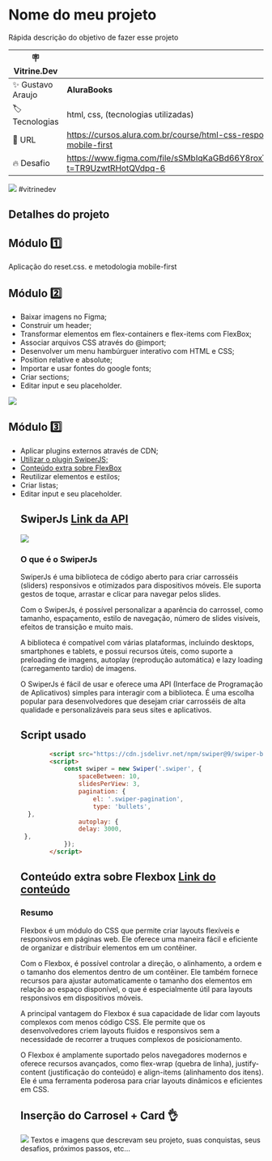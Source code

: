 # Nome do meu projeto

Rápida descrição do objetivo de fazer esse projeto

| :placard: Vitrine.Dev |     |
| -------------  | --- |
| :sparkles: Gustavo Araujo        | **AluraBooks**
| :label: Tecnologias | html, css, (tecnologias utilizadas)
| :rocket: URL         | https://cursos.alura.com.br/course/html-css-responsividade-mobile-first
| :fire: Desafio     | https://www.figma.com/file/sSMbIqKaGBd66Y8roxTk2p/AluraBooks?t=TR9UzwtRHotQVdpq-6

<!-- Inserir imagem com a #vitrinedev ao final do link -->
![](https://media.discordapp.net/attachments/1081630236543811698/1088648910370783332/Pagina_incial.png?width=114&height=473) 
#vitrinedev

## Detalhes do projeto

## Módulo 1️⃣
<p>Aplicação do reset.css. e metodologia mobile-first</p>

## Módulo 2️⃣

<ul>
  <li>Baixar imagens no Figma;</li>
  <li>Construir um header;</li>
  <li>Transformar elementos em flex-containers e flex-items com FlexBox;</li>
  <li>Associar arquivos CSS através do @import;</li>
  <li>Desenvolver um menu hambúrguer interativo com HTML e CSS;</li>
  <li>Position relative e absolute;</li>
  <li>Importar e usar fontes do google fonts;</li>
  <li>Criar sections;</li>
  <li>Editar input e seu placeholder.</li>
 </ul>
 
 ![](https://media.discordapp.net/attachments/1081630236543811698/1088650957530857572/image.png?width=959&height=189)
 
## Módulo 3️⃣

 <ul>
 <li>Aplicar plugins externos através de CDN;</li>
 <li><a href="https://github.com/onedreamcwb/dreambooks/edit/main/README.md#swiperjs-link-da-api">Utilizar o plugin SwiperJS;</a></li>
 <li><a href="https://github.com/onedreamcwb/dreambooks/edit/main/README.md#conte%C3%BAdo-extra-sobre-flexbox-link-do-conte%C3%BAdo">Conteúdo extra sobre FlexBox</a></li>
 <li>Reutilizar elementos e estilos;</li>
 <li>Criar listas;</li>
 <li>Editar input e seu placeholder.</li>
 
 ## SwiperJs <a href="https://swiperjs.com/swiper-api#initialize-swiper">Link da API</a>
 
 ![](https://media.discordapp.net/attachments/1081630236543811698/1089192913340219512/share-banner-3.png?width=1120&height=640)
 <h3>O que é o SwiperJs</h3>
 <p>SwiperJs é uma biblioteca de código aberto para criar carrosséis (sliders) responsivos e otimizados para dispositivos móveis. Ele suporta gestos de toque, arrastar e clicar para navegar pelos slides.

Com o SwiperJs, é possível personalizar a aparência do carrossel, como tamanho, espaçamento, estilo de navegação, número de slides visíveis, efeitos de transição e muito mais.

A biblioteca é compatível com várias plataformas, incluindo desktops, smartphones e tablets, e possui recursos úteis, como suporte a preloading de imagens, autoplay (reprodução automática) e lazy loading (carregamento tardio) de imagens.

O SwiperJs é fácil de usar e oferece uma API (Interface de Programação de Aplicativos) simples para interagir com a biblioteca. É uma escolha popular para desenvolvedores que desejam criar carrosséis de alta qualidade e personalizáveis para seus sites e aplicativos.</p>

## Script usado

```html
        <script src="https://cdn.jsdelivr.net/npm/swiper@9/swiper-bundle.min.js"></script>
        <script>
            const swiper = new Swiper('.swiper', {
                spaceBetween: 10,
                slidesPerView: 3,
                pagination: {
                    el: '.swiper-pagination',
                    type: 'bullets',
  },
                autoplay: {
                delay: 3000,
 },
            });
        </script>
```

## Conteúdo extra sobre Flexbox <a href="https://cursos.alura.com.br/extra/alura-mais/css-flexbox-dicas-para-comecar-c301">Link do conteúdo</a>
<h3> Resumo </h3>
<p> Flexbox é um módulo do CSS que permite criar layouts flexíveis e responsivos em páginas web. Ele oferece uma maneira fácil e eficiente de organizar e distribuir elementos em um contêiner.

Com o Flexbox, é possível controlar a direção, o alinhamento, a ordem e o tamanho dos elementos dentro de um contêiner. Ele também fornece recursos para ajustar automaticamente o tamanho dos elementos em relação ao espaço disponível, o que é especialmente útil para layouts responsivos em dispositivos móveis.

A principal vantagem do Flexbox é sua capacidade de lidar com layouts complexos com menos código CSS. Ele permite que os desenvolvedores criem layouts fluidos e responsivos sem a necessidade de recorrer a truques complexos de posicionamento.

O Flexbox é amplamente suportado pelos navegadores modernos e oferece recursos avançados, como flex-wrap (quebra de linha), justify-content (justificação do conteúdo) e align-items (alinhamento dos itens). Ele é uma ferramenta poderosa para criar layouts dinâmicos e eficientes em CSS.</p>
 
 ## Inserção do Carrosel + Card 👌
  ![](https://media.discordapp.net/attachments/1081630236543811698/1089196361469149194/Frame_159.png?width=418&height=640)
Textos e imagens que descrevam seu projeto, suas conquistas, seus desafios, próximos passos, etc...
